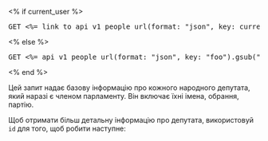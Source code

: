 <% if current_user %>
<pre>GET <%= link_to api_v1_people_url(format: "json", key: current_user.api_key), api_v1_people_url(format: "json", key: current_user.api_key) %></pre>
<% else %>
<pre>GET <%= api_v1_people_url(format: "json", key: "foo").gsub("foo", "[api_key]") %></pre>
<% end %>

Цей запит надає базову інформацію про кожного народного депутата, який наразі є членом парламенту. Він включає їхні імена, обрання, партію.

Щоб отримати більш детальну інформацію про депутата, використовуй `id` для того, щоб робити наступне:
